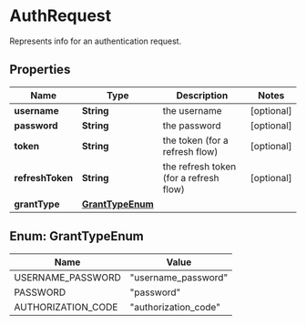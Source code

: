 

# AuthRequest

Represents info for an authentication request.

## Properties

| Name | Type | Description | Notes |
|------------ | ------------- | ------------- | -------------|
|**username** | **String** | the username |  [optional] |
|**password** | **String** | the password |  [optional] |
|**token** | **String** | the token (for a refresh flow) |  [optional] |
|**refreshToken** | **String** | the refresh token (for a refresh flow) |  [optional] |
|**grantType** | [**GrantTypeEnum**](#GrantTypeEnum) |  |  |



## Enum: GrantTypeEnum

| Name | Value |
|---- | -----|
| USERNAME_PASSWORD | &quot;username_password&quot; |
| PASSWORD | &quot;password&quot; |
| AUTHORIZATION_CODE | &quot;authorization_code&quot; |



